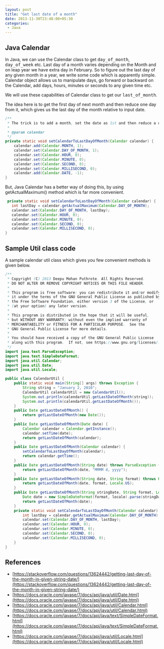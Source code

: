 ```yaml
---
layout: post
title: "Get last date of a month"
date: 2013-11-30T23:48:00+05:30
categories:
 - Java
---
```

## Java Calendar ##

In Java, we can use the Calendar class to get <tt>day_of_month</tt>, <tt>day_of_week</tt> etc.
Last day of a month varies depending on the Month and on leap year we have extra day in February.
So to figure out the last day of any given month in a year, we write some code which is apparently simple.
Calendar object allows us to manipulate days, go forward or backward on the Calendar, add days, hours, minutes or seconds to any given time etc.

We will use these capabilities of Calendar class to get our <tt>last_of_month</tt>.

<a name='more'></a>
The idea here is to get the first day of next month and then reduce one day from it, which gives us the last day of the month relative to input date.

```java
/**
 * The trick is to add a month, set the date as 1st and then reduce a date.
 *
 * @param calendar
 */
private static void setCalendarToLastDayOfMonth(Calendar calendar) {
    calendar.add(Calendar.MONTH, 1);
    calendar.set(Calendar.DAY_OF_MONTH, 1);
    calendar.set(Calendar.HOUR, 0);
    calendar.set(Calendar.MINUTE, 0);
    calendar.set(Calendar.SECOND, 0);
    calendar.set(Calendar.MILLISECOND, 0);
    calendar.add(Calendar.DATE, -1);
}
```

But, Java Calendar has a better way of doing this, by using getActualMaximum() method which is far more convenient.

```java
 private static void setCalendarToLastDayOfMonth(Calendar calendar) {
   int lastDay = calendar.getActualMaximum(Calendar.DAY_OF_MONTH);
   calendar.set(Calendar.DAY_OF_MONTH, lastDay);
   calendar.set(Calendar.HOUR, 0);
   calendar.set(Calendar.MINUTE, 0);
   calendar.set(Calendar.SECOND, 0);
   calendar.set(Calendar.MILLISECOND, 0);
}
```

## Sample Util class code ##

A sample calendar util class which gives you few convenient methods is given below.

```java
/**
 * Copyright (C) 2013 Deepu Mohan Puthrote. All Rights Reserved.
 * DO NOT ALTER OR REMOVE COPYRIGHT NOTICES OR THIS FILE HEADER.
 *
 * This program is free software: you can redistribute it and/or modify
 * it under the terms of the GNU General Public License as published by
 * the Free Software Foundation, either version 3 of the License, or
 * (at your option) any later version.
 *
 * This program is distributed in the hope that it will be useful,
 * but WITHOUT ANY WARRANTY; without even the implied warranty of
 * MERCHANTABILITY or FITNESS FOR A PARTICULAR PURPOSE.  See the
 * GNU General Public License for more details.
 *
 * You should have received a copy of the GNU General Public License
 * along with this program.  If not, see https://www.gnu.org/licenses/.
 */
import java.text.ParseException;
import java.text.SimpleDateFormat;
import java.util.Calendar;
import java.util.Date;
import java.util.Locale;

public class CalendarUtil {
    public static void main(String[] args) throws Exception {
        String string = "January 2, 2010";
        CalendarUtil calendarUtil = new CalendarUtil();
        System.out.println(calendarUtil.getLastDateOfMonth(string));
        System.out.println(calendarUtil.getLastDateOfMonth());
    }
    public Date getLastDateOfMonth() {
        return getLastDateOfMonth(new Date());
    }
    public Date getLastDateOfMonth(Date date) {
        Calendar calendar = Calendar.getInstance();
        calendar.setTime(date);
        return getLastDateOfMonth(calendar);
    }
    public Date getLastDateOfMonth(Calendar calendar) {
        setCalendarToLastDayOfMonth(calendar);
        return calendar.getTime();
    }
    public Date getLastDateOfMonth(String date) throws ParseException {
        return getLastDateOfMonth(date, "MMMM d, yyyy");
    }
    public Date getLastDateOfMonth(String date, String format) throws ParseException {
        return getLastDateOfMonth(date, format, Locale.US);
    }
    public Date getLastDateOfMonth(String stringDate, String format, Locale locale) throws ParseException {
        Date date = new SimpleDateFormat(format, locale).parse(stringDate);
        return getLastDateOfMonth(date);
    }
    private static void setCalendarToLastDayOfMonth(Calendar calendar) {
        int lastDay = calendar.getActualMaximum(Calendar.DAY_OF_MONTH);
        calendar.set(Calendar.DAY_OF_MONTH, lastDay);
        calendar.set(Calendar.HOUR, 0);
        calendar.set(Calendar.MINUTE, 0);
        calendar.set(Calendar.SECOND, 0);
        calendar.set(Calendar.MILLISECOND, 0);
    }
}
```

## References

* [https://stackoverflow.com/questions/13624442/getting-last-day-of-the-month-in-given-string-date/](https://stackoverflow.com/questions/13624442/getting-last-day-of-the-month-in-given-string-date/)
* [https://docs.oracle.com/javase/7/docs/api/java/util/Date.html](https://docs.oracle.com/javase/7/docs/api/java/util/Date.html)
* [https://docs.oracle.com/javase/7/docs/api/java/util/Calendar.html](https://docs.oracle.com/javase/7/docs/api/java/util/Calendar.html)
* [https://docs.oracle.com/javase/7/docs/api/java/text/SimpleDateFormat.html](https://docs.oracle.com/javase/7/docs/api/java/text/SimpleDateFormat.html)
* [https://docs.oracle.com/javase/7/docs/api/java/util/Locale.html](https://docs.oracle.com/javase/7/docs/api/java/util/Locale.html)
